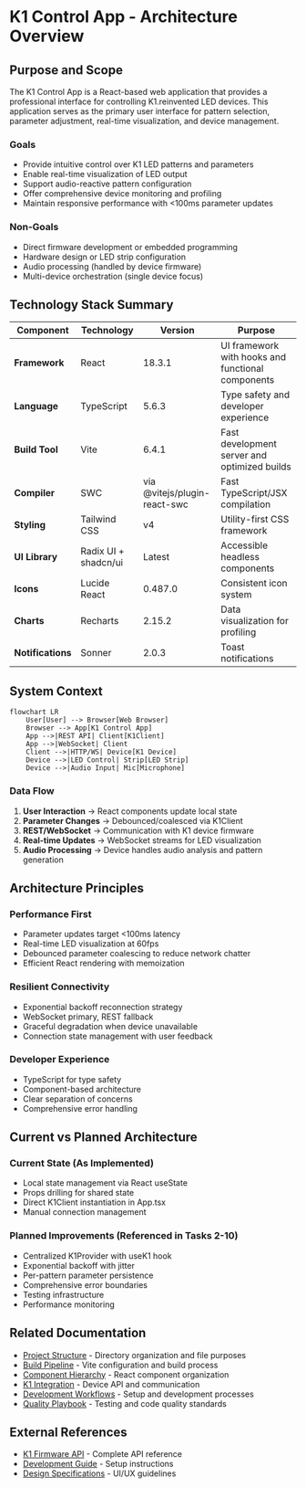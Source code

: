 # K1 Control App - Architecture Overview

## Purpose and Scope

The K1 Control App is a React-based web application that provides a professional interface for controlling K1.reinvented LED devices. This application serves as the primary user interface for pattern selection, parameter adjustment, real-time visualization, and device management.

### Goals
- Provide intuitive control over K1 LED patterns and parameters
- Enable real-time visualization of LED output
- Support audio-reactive pattern configuration
- Offer comprehensive device monitoring and profiling
- Maintain responsive performance with <100ms parameter updates

### Non-Goals
- Direct firmware development or embedded programming
- Hardware design or LED strip configuration
- Audio processing (handled by device firmware)
- Multi-device orchestration (single device focus)

## Technology Stack Summary

| Component | Technology | Version | Purpose |
|-----------|------------|---------|---------|
| **Framework** | React | 18.3.1 | UI framework with hooks and functional components |
| **Language** | TypeScript | 5.6.3 | Type safety and developer experience |
| **Build Tool** | Vite | 6.4.1 | Fast development server and optimized builds |
| **Compiler** | SWC | via @vitejs/plugin-react-swc | Fast TypeScript/JSX compilation |
| **Styling** | Tailwind CSS | v4 | Utility-first CSS framework |
| **UI Library** | Radix UI + shadcn/ui | Latest | Accessible headless components |
| **Icons** | Lucide React | 0.487.0 | Consistent icon system |
| **Charts** | Recharts | 2.15.2 | Data visualization for profiling |
| **Notifications** | Sonner | 2.0.3 | Toast notifications |

## System Context

```mermaid
flowchart LR
    User[User] --> Browser[Web Browser]
    Browser --> App[K1 Control App]
    App -->|REST API| Client[K1Client]
    App -->|WebSocket| Client
    Client -->|HTTP/WS| Device[K1 Device]
    Device -->|LED Control| Strip[LED Strip]
    Device -->|Audio Input| Mic[Microphone]
```

### Data Flow
1. **User Interaction** → React components update local state
2. **Parameter Changes** → Debounced/coalesced via K1Client
3. **REST/WebSocket** → Communication with K1 device firmware
4. **Real-time Updates** → WebSocket streams for LED visualization
5. **Audio Processing** → Device handles audio analysis and pattern generation

## Architecture Principles

### Performance First
- Parameter updates target <100ms latency
- Real-time LED visualization at 60fps
- Debounced parameter coalescing to reduce network chatter
- Efficient React rendering with memoization

### Resilient Connectivity
- Exponential backoff reconnection strategy
- WebSocket primary, REST fallback
- Graceful degradation when device unavailable
- Connection state management with user feedback

### Developer Experience
- TypeScript for type safety
- Component-based architecture
- Clear separation of concerns
- Comprehensive error handling

## Current vs Planned Architecture

### Current State (As Implemented)
- Local state management via React useState
- Props drilling for shared state
- Direct K1Client instantiation in App.tsx
- Manual connection management

### Planned Improvements (Referenced in Tasks 2-10)
- Centralized K1Provider with useK1 hook
- Exponential backoff with jitter
- Per-pattern parameter persistence
- Comprehensive error boundaries
- Testing infrastructure
- Performance monitoring

## Related Documentation

- [Project Structure](./PROJECT_STRUCTURE.md) - Directory organization and file purposes
- [Build Pipeline](./BUILD_PIPELINE.md) - Vite configuration and build process
- [Component Hierarchy](./COMPONENT_HIERARCHY.md) - React component organization
- [K1 Integration](./K1_INTEGRATION.md) - Device API and communication
- [Development Workflows](./DEVELOPMENT_WORKFLOWS.md) - Setup and development processes
- [Quality Playbook](./QUALITY_PLAYBOOK.md) - Testing and code quality standards

## External References

- [K1 Firmware API](../../api/K1_FIRMWARE_API.md) - Complete API reference
- [Development Guide](../../../k1-control-app/DEVELOPMENT.md) - Setup instructions
- [Design Specifications](../../../k1-control-app/src/DESIGN_SPECS.md) - UI/UX guidelines